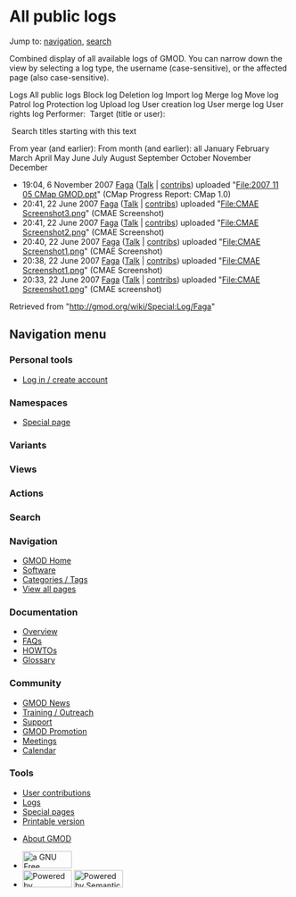 <div id="mw-page-base" class="noprint">

</div>

<div id="mw-head-base" class="noprint">

</div>

<div id="content" class="mw-body" role="main">

<span id="top"></span>

<div id="mw-js-message" style="display:none;">

</div>



# <span dir="auto">All public logs</span>

<div id="bodyContent">

<div id="contentSub">

</div>

<div id="jump-to-nav" class="mw-jump">

Jump to: [navigation](#mw-navigation), [search](#p-search)

</div>

<div id="mw-content-text">

Combined display of all available logs of GMOD. You can narrow down the
view by selecting a log type, the username (case-sensitive), or the
affected page (also case-sensitive).

Logs All public logs Block log Deletion log Import log Merge log Move
log Patrol log Protection log Upload log User creation log User merge
log User rights log <span style="white-space: nowrap">Performer: </span>
<span style="white-space: nowrap">Target (title or user): </span>

 Search titles starting with this text

From year (and earlier): From month (and earlier): all January February
March April May June July August September October November December

- 19:04, 6 November 2007
  <a href="/wiki/User:Faga" class="mw-userlink" title="User:Faga">Faga</a>
  <span class="mw-usertoollinks">(<a
  href="/mediawiki/index.php?title=User_talk:Faga&amp;action=edit&amp;redlink=1"
  class="new" title="User talk:Faga (page does not exist)">Talk</a> \|
  [contribs](/wiki/Special:Contributions/Faga "Special:Contributions/Faga"))</span>
  uploaded "[File:2007 11 05 CMap
  GMOD.ppt](/wiki/File:2007_11_05_CMap_GMOD.ppt "File:2007 11 05 CMap GMOD.ppt")"
  <span class="comment">(CMap Progress Report: CMap 1.0)</span>
- 20:41, 22 June 2007
  <a href="/wiki/User:Faga" class="mw-userlink" title="User:Faga">Faga</a>
  <span class="mw-usertoollinks">(<a
  href="/mediawiki/index.php?title=User_talk:Faga&amp;action=edit&amp;redlink=1"
  class="new" title="User talk:Faga (page does not exist)">Talk</a> \|
  [contribs](/wiki/Special:Contributions/Faga "Special:Contributions/Faga"))</span>
  uploaded "[File:CMAE
  Screenshot3.png](/wiki/File:CMAE_Screenshot3.png "File:CMAE Screenshot3.png")"
  <span class="comment">(CMAE Screenshot)</span>
- 20:41, 22 June 2007
  <a href="/wiki/User:Faga" class="mw-userlink" title="User:Faga">Faga</a>
  <span class="mw-usertoollinks">(<a
  href="/mediawiki/index.php?title=User_talk:Faga&amp;action=edit&amp;redlink=1"
  class="new" title="User talk:Faga (page does not exist)">Talk</a> \|
  [contribs](/wiki/Special:Contributions/Faga "Special:Contributions/Faga"))</span>
  uploaded "[File:CMAE
  Screenshot2.png](/wiki/File:CMAE_Screenshot2.png "File:CMAE Screenshot2.png")"
  <span class="comment">(CMAE Screenshot)</span>
- 20:40, 22 June 2007
  <a href="/wiki/User:Faga" class="mw-userlink" title="User:Faga">Faga</a>
  <span class="mw-usertoollinks">(<a
  href="/mediawiki/index.php?title=User_talk:Faga&amp;action=edit&amp;redlink=1"
  class="new" title="User talk:Faga (page does not exist)">Talk</a> \|
  [contribs](/wiki/Special:Contributions/Faga "Special:Contributions/Faga"))</span>
  uploaded "[File:CMAE
  Screenshot1.png](/wiki/File:CMAE_Screenshot1.png "File:CMAE Screenshot1.png")"
  <span class="comment">(CMAE Screenshot)</span>
- 20:38, 22 June 2007
  <a href="/wiki/User:Faga" class="mw-userlink" title="User:Faga">Faga</a>
  <span class="mw-usertoollinks">(<a
  href="/mediawiki/index.php?title=User_talk:Faga&amp;action=edit&amp;redlink=1"
  class="new" title="User talk:Faga (page does not exist)">Talk</a> \|
  [contribs](/wiki/Special:Contributions/Faga "Special:Contributions/Faga"))</span>
  uploaded "[File:CMAE
  Screenshot1.png](/wiki/File:CMAE_Screenshot1.png "File:CMAE Screenshot1.png")"
  <span class="comment">(CMAE Screenshot)</span>
- 20:33, 22 June 2007
  <a href="/wiki/User:Faga" class="mw-userlink" title="User:Faga">Faga</a>
  <span class="mw-usertoollinks">(<a
  href="/mediawiki/index.php?title=User_talk:Faga&amp;action=edit&amp;redlink=1"
  class="new" title="User talk:Faga (page does not exist)">Talk</a> \|
  [contribs](/wiki/Special:Contributions/Faga "Special:Contributions/Faga"))</span>
  uploaded "[File:CMAE
  Screenshot1.png](/wiki/File:CMAE_Screenshot1.png "File:CMAE Screenshot1.png")"
  <span class="comment">(CMAE screenshot)</span>

</div>

<div class="printfooter">

Retrieved from "<http://gmod.org/wiki/Special:Log/Faga>"

</div>

<div id="catlinks" class="catlinks catlinks-allhidden">

</div>

<div class="visualClear">

</div>

</div>

</div>

<div id="mw-navigation">

## Navigation menu

<div id="mw-head">

<div id="p-personal" role="navigation"
aria-labelledby="p-personal-label">

### Personal tools

- <span id="pt-login"><a
  href="/mediawiki/index.php?title=Special:UserLogin&amp;returnto=Special%3ALog%2FFaga"
  accesskey="o"
  title="You are encouraged to log in; however, it is not mandatory [o]">Log
  in / create account</a></span>

</div>

<div id="left-navigation">

<div id="p-namespaces" class="vectorTabs" role="navigation"
aria-labelledby="p-namespaces-label">

### Namespaces

- <span id="ca-nstab-special">[Special
  page](/wiki/Special:Log/Faga "This is a special page, you cannot edit the page itself")</span>

</div>

<div id="p-variants" class="vectorMenu emptyPortlet" role="navigation"
aria-labelledby="p-variants-label">

### 

### Variants[](#)

<div class="menu">

</div>

</div>

</div>

<div id="right-navigation">

<div id="p-views" class="vectorTabs emptyPortlet" role="navigation"
aria-labelledby="p-views-label">

### Views

</div>

<div id="p-cactions" class="vectorMenu emptyPortlet" role="navigation"
aria-labelledby="p-cactions-label">

### Actions[](#)

<div class="menu">

</div>

</div>

<div id="p-search" role="search">

### Search

<div id="simpleSearch">

</div>

</div>

</div>

</div>

<div id="mw-panel">

<div id="p-logo" role="banner">

<a href="/wiki/Main_Page"
style="background-image: url(http://gmod.org/images/GMOD-cogs.png);"
title="Visit the main page"></a>

</div>

<div id="p-Navigation" class="portal" role="navigation"
aria-labelledby="p-Navigation-label">

### Navigation

<div class="body">

- <span id="n-GMOD-Home">[GMOD Home](/wiki/Main_Page)</span>
- <span id="n-Software">[Software](/wiki/GMOD_Components)</span>
- <span id="n-Categories-.2F-Tags">[Categories /
  Tags](/wiki/Categories)</span>
- <span id="n-View-all-pages">[View all
  pages](/wiki/Special:AllPages)</span>

</div>

</div>

<div id="p-Documentation" class="portal" role="navigation"
aria-labelledby="p-Documentation-label">

### Documentation

<div class="body">

- <span id="n-Overview">[Overview](/wiki/Overview)</span>
- <span id="n-FAQs">[FAQs](/wiki/Category:FAQ)</span>
- <span id="n-HOWTOs">[HOWTOs](/wiki/Category:HOWTO)</span>
- <span id="n-Glossary">[Glossary](/wiki/Glossary)</span>

</div>

</div>

<div id="p-Community" class="portal" role="navigation"
aria-labelledby="p-Community-label">

### Community

<div class="body">

- <span id="n-GMOD-News">[GMOD News](/wiki/GMOD_News)</span>
- <span id="n-Training-.2F-Outreach">[Training /
  Outreach](/wiki/Training_and_Outreach)</span>
- <span id="n-Support">[Support](/wiki/Support)</span>
- <span id="n-GMOD-Promotion">[GMOD
  Promotion](/wiki/GMOD_Promotion)</span>
- <span id="n-Meetings">[Meetings](/wiki/Meetings)</span>
- <span id="n-Calendar">[Calendar](/wiki/Calendar)</span>

</div>

</div>

<div id="p-tb" class="portal" role="navigation"
aria-labelledby="p-tb-label">

### Tools

<div class="body">

- <span id="t-contributions">[User
  contributions](/wiki/Special:Contributions/Faga "A list of contributions of this user")</span>
- <span id="t-log">[Logs](/wiki/Special:Log/Faga)</span>
- <span id="t-specialpages"><a href="/wiki/Special:SpecialPages" accesskey="q"
  title="A list of all special pages [q]">Special pages</a></span>
- <span id="t-print"><a href="/mediawiki/index.php?title=Special:Log/Faga&amp;printable=yes"
  rel="alternate" accesskey="p"
  title="Printable version of this page [p]">Printable version</a></span>

</div>

</div>

</div>

</div>

<div id="footer" role="contentinfo">

- <span id="footer-places-about">[About
  GMOD](/wiki/GMOD:About "GMOD:About")</span>

<!-- -->

- <span id="footer-copyrightico">[<img src="http://www.gnu.org/graphics/gfdl-logo-small.png" width="88"
  height="31" alt="a GNU Free Documentation License" />](http://www.gnu.org/licenses/fdl-1.3.html)</span>
- <span id="footer-poweredbyico">[<img src="/mediawiki/skins/common/images/poweredby_mediawiki_88x31.png"
  width="88" height="31" alt="Powered by MediaWiki" />](//www.mediawiki.org/)
  [<img
  src="/mediawiki/extensions/SemanticMediaWiki/includes/../resources/images/smw_button.png"
  width="88" height="31" alt="Powered by Semantic MediaWiki" />](https://www.semantic-mediawiki.org/wiki/Semantic_MediaWiki)</span>

<div style="clear:both">

</div>

</div>
